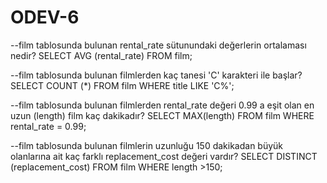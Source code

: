 # ODEV-6
--film tablosunda bulunan rental_rate sütunundaki değerlerin ortalaması nedir?
SELECT AVG (rental_rate) FROM film;

--film tablosunda bulunan filmlerden kaç tanesi 'C' karakteri ile başlar?
SELECT COUNT (*) FROM film
WHERE title LIKE 'C%';

--film tablosunda bulunan filmlerden rental_rate değeri 0.99 a eşit olan en uzun (length) film kaç dakikadır?
SELECT MAX(length) FROM film
WHERE rental_rate = 0.99;

--film tablosunda bulunan filmlerin uzunluğu 150 dakikadan büyük olanlarına ait kaç farklı replacement_cost değeri vardır?
SELECT DISTINCT (replacement_cost) FROM film
WHERE length >150;

